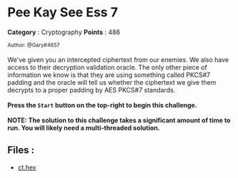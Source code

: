 # Pee Kay See Ess 7

**Category** : Cryptography
**Points** : 486

<small>Author: @Gary#4657</small><br><br>We've given you an intercepted ciphertext from our enemies. We also have access to their decryption validation oracle. The only other piece of information we know is that they are using something called PKCS#7 padding and the oracle will tell us whether the ciphertext we give them decrypts to a proper padding  by AES PKCS#7 standards. <br> <br> <b>Press the <code>Start</code> button on the top-right to begin this challenge.</b> <br> <br> <b>NOTE: The solution to this challenge takes a significant amount of time to run. You will likely need a multi-threaded solution.</b>


## Files : 
 - [ct.hex](./ct.hex)


